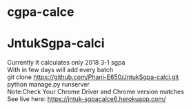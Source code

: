 # cgpa-calce
# JntukSgpa-calci
Currently It calculates only 2018 3-1 sgpa \
With in few days will add every batch \
git clone https://github.com/Phani-E650/JntukSgpa-calci.git \
python manage.py runserver\
Note:Check Your Chrome Driver and Chrome version matches\
See live here: https://jntuk-sgpacalce6.herokuapp.com/


